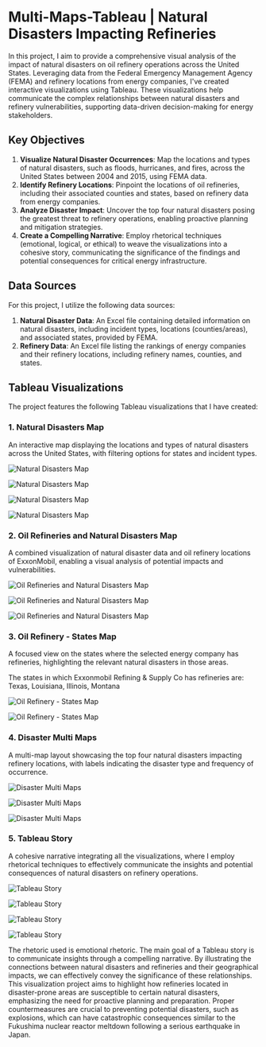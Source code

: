 # Multi-Maps-Tableau | Natural Disasters Impacting Refineries

In this project, I aim to provide a comprehensive visual analysis of the impact of natural disasters on oil refinery operations across the United States. Leveraging data from the Federal Emergency Management Agency (FEMA) and refinery locations from energy companies, I've created interactive visualizations using Tableau. These visualizations help communicate the complex relationships between natural disasters and refinery vulnerabilities, supporting data-driven decision-making for energy stakeholders.

## Key Objectives

1. **Visualize Natural Disaster Occurrences**: Map the locations and types of natural disasters, such as floods, hurricanes, and fires, across the United States between 2004 and 2015, using FEMA data.
2. **Identify Refinery Locations**: Pinpoint the locations of oil refineries, including their associated counties and states, based on refinery data from energy companies.
3. **Analyze Disaster Impact**: Uncover the top four natural disasters posing the greatest threat to refinery operations, enabling proactive planning and mitigation strategies.
4. **Create a Compelling Narrative**: Employ rhetorical techniques (emotional, logical, or ethical) to weave the visualizations into a cohesive story, communicating the significance of the findings and potential consequences for critical energy infrastructure.

## Data Sources

For this project, I utilize the following data sources:

1. **Natural Disaster Data**: An Excel file containing detailed information on natural disasters, including incident types, locations (counties/areas), and associated states, provided by FEMA.
2. **Refinery Data**: An Excel file listing the rankings of energy companies and their refinery locations, including refinery names, counties, and states.

## Tableau Visualizations

The project features the following Tableau visualizations that I have created:

### 1. Natural Disasters Map

An interactive map displaying the locations and types of natural disasters across the United States, with filtering options for states and incident types.

![Natural Disasters Map](https://github.com/atharva49/atharva49-Tableau-Natural-Disasters-in-US/assets/56105570/ce07dfa2-a147-4546-b865-de6b2b1292c9)

![Natural Disasters Map](https://github.com/atharva49/atharva49-Tableau-Natural-Disasters-in-US/assets/56105570/6578cdc7-f5c1-4467-b472-154804d62e22)

![Natural Disasters Map](https://github.com/atharva49/atharva49-Tableau-Natural-Disasters-in-US/assets/56105570/ac7f6895-20ef-41cf-a533-28c7a75de0cb)

![Natural Disasters Map](https://github.com/atharva49/atharva49-Tableau-Natural-Disasters-in-US/assets/56105570/25226d83-76ee-4142-9d8e-4cc396669c59)

### 2. Oil Refineries and Natural Disasters Map

A combined visualization of natural disaster data and oil refinery locations of ExxonMobil, enabling a visual analysis of potential impacts and vulnerabilities.

![Oil Refineries and Natural Disasters Map](https://github.com/atharva49/atharva49-Tableau-Natural-Disasters-in-US/assets/56105570/69f50232-79cb-4506-8c94-05ae54937635)

![Oil Refineries and Natural Disasters Map](https://github.com/atharva49/atharva49-Tableau-Natural-Disasters-in-US/assets/56105570/145b5834-86a0-4dba-933b-0c3eed0a3279)

![Oil Refineries and Natural Disasters Map](https://github.com/atharva49/atharva49-Tableau-Natural-Disasters-in-US/assets/56105570/1e4f56ca-c3df-433c-bba3-533b201c9496)

### 3. Oil Refinery - States Map

A focused view on the states where the selected energy company has refineries, highlighting the relevant natural disasters in those areas.

The states in which Exxonmobil Refining & Supply Co has refineries are: Texas, Louisiana, Illinois, Montana

![Oil Refinery - States Map](https://github.com/atharva49/atharva49-Tableau-Natural-Disasters-in-US/assets/56105570/35f08dd9-67f7-480c-9100-20720a57b50f)

![Oil Refinery - States Map](https://github.com/atharva49/atharva49-Tableau-Natural-Disasters-in-US/assets/56105570/ab529089-2c27-4e99-b300-dc303fdbd32e)

### 4. Disaster Multi Maps

A multi-map layout showcasing the top four natural disasters impacting refinery locations, with labels indicating the disaster type and frequency of occurrence.

![Disaster Multi Maps](https://github.com/atharva49/atharva49-Tableau-Natural-Disasters-in-US/assets/56105570/ec1d60a7-9e43-43a6-b3ef-73cd7ba0dfd9)

![Disaster Multi Maps](https://github.com/atharva49/atharva49-Tableau-Natural-Disasters-in-US/assets/56105570/01d5da6a-966f-4604-83cc-5954bd44f58b)

![Disaster Multi Maps](https://github.com/atharva49/atharva49-Tableau-Natural-Disasters-in-US/assets/56105570/31d8f5cb-e154-4a04-a8a2-c743fab5f812)

### 5. Tableau Story

A cohesive narrative integrating all the visualizations, where I employ rhetorical techniques to effectively communicate the insights and potential consequences of natural disasters on refinery operations.

![Tableau Story](https://github.com/atharva49/atharva49-Tableau-Natural-Disasters-in-US/assets/56105570/c4335501-20ae-4b81-88b8-ab72b3955cf2)

![Tableau Story](https://github.com/atharva49/atharva49-Tableau-Natural-Disasters-in-US/assets/56105570/7a72f9ad-61e4-4055-bb42-374f34da5902)

![Tableau Story](https://github.com/atharva49/atharva49-Tableau-Natural-Disasters-in-US/assets/56105570/f922da34-a46b-44f3-adc1-cbb2b987ccc9)

![Tableau Story](https://github.com/atharva49/atharva49-Tableau-Natural-Disasters-in-US/assets/56105570/718c4db8-5068-4e9b-bc38-416b47de485e)

The rhetoric used is emotional rhetoric. The main goal of a Tableau story is to communicate insights through a compelling narrative. By illustrating the connections between natural disasters and refineries and their geographical impacts, we can effectively convey the significance of these relationships. This visualization project aims to highlight how refineries located in disaster-prone areas are susceptible to certain natural disasters, emphasizing the need for proactive planning and preparation. Proper countermeasures are crucial to preventing potential disasters, such as explosions, which can have catastrophic consequences similar to the Fukushima nuclear reactor meltdown following a serious earthquake in Japan.
